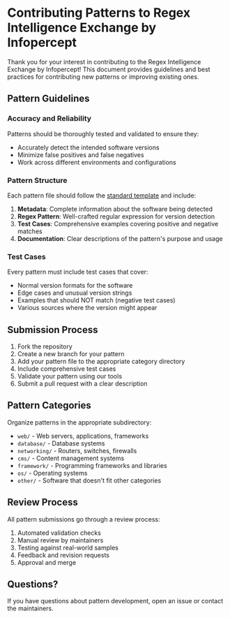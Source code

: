 # Contributing Patterns to Regex Intelligence Exchange by Infopercept

Thank you for your interest in contributing to the Regex Intelligence Exchange by Infopercept! This document provides guidelines and best practices for contributing new patterns or improving existing ones.

## Pattern Guidelines

### Accuracy and Reliability

Patterns should be thoroughly tested and validated to ensure they:
- Accurately detect the intended software versions
- Minimize false positives and false negatives
- Work across different environments and configurations

### Pattern Structure

Each pattern file should follow the [standard template](TEMPLATE.md) and include:

1. **Metadata**: Complete information about the software being detected
2. **Regex Pattern**: Well-crafted regular expression for version detection
3. **Test Cases**: Comprehensive examples covering positive and negative matches
4. **Documentation**: Clear descriptions of the pattern's purpose and usage

### Test Cases

Every pattern must include test cases that cover:
- Normal version formats for the software
- Edge cases and unusual version strings
- Examples that should NOT match (negative test cases)
- Various sources where the version might appear

## Submission Process

1. Fork the repository
2. Create a new branch for your pattern
3. Add your pattern file to the appropriate category directory
4. Include comprehensive test cases
5. Validate your pattern using our tools
6. Submit a pull request with a clear description

## Pattern Categories

Organize patterns in the appropriate subdirectory:
- `web/` - Web servers, applications, frameworks
- `database/` - Database systems
- `networking/` - Routers, switches, firewalls
- `cms/` - Content management systems
- `framework/` - Programming frameworks and libraries
- `os/` - Operating systems
- `other/` - Software that doesn't fit other categories

## Review Process

All pattern submissions go through a review process:
1. Automated validation checks
2. Manual review by maintainers
3. Testing against real-world samples
4. Feedback and revision requests
5. Approval and merge

## Questions?

If you have questions about pattern development, open an issue or contact the maintainers.
